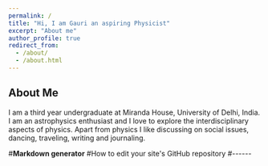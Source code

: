 ```yaml
---
permalink: /
title: "Hi, I am Gauri an aspiring Physicist"
excerpt: "About me"
author_profile: true
redirect_from: 
  - /about/
  - /about.html
---
```



About Me
------
I am a third year undergraduate at Miranda House, University of Delhi, India. I am an astrophysics enthusiast and I love to explore the interdisciplinary aspects of physics. Apart from physics I like discussing on social issues, dancing, traveling, writing and journaling. 



#**Markdown generator**
#How to edit your site's GitHub repository
#------

